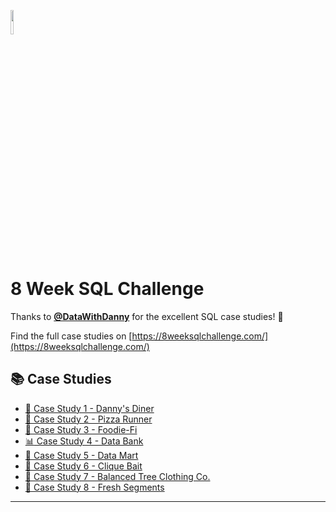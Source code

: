 <p align="left" width="100%">
    <img width="10%" src="https://8weeksqlchallenge.com/images/data-with-danny-logo.png">
</p>

# 8 Week SQL Challenge

Thanks to [**@DataWithDanny**](https://www.datawithdanny.com/) for the excellent SQL case studies! 👋

Find the full case studies on [https://8weeksqlchallenge.com/](https://8weeksqlchallenge.com/)

## :books: Case Studies

- [:ramen: Case Study 1 - Danny's Diner](/https://github.com/Monikayadav1999/8-Week-SQL-Challenge/tree/main/Case%20Study%201%20-%20Danny%20Diner%20Challenge/)
- [:pizza: Case Study 2 - Pizza Runner](/Case-Study-2-Pizza-Runner/)
- [:pear: Case Study 3 - Foodie-Fi](/Case-Study-3-Foodie-Fi/)
- [:bar_chart: Case Study 4 - Data Bank](/Case-Study-4-Data-Bank/)
- [:department_store: Case Study 5 - Data Mart](/Case-Study-5-Data-Mart/)
- [:fishing_pole_and_fish: Case Study 6 - Clique Bait](/Case-Study-6-Clique-Bait/)
- [:shirt: Case Study 7 - Balanced Tree Clothing Co.](/Case-Study-7-Balanced-Tree-Clothing-Co/)
- [:orange: Case Study 8 - Fresh Segments](/Case-Study-8-Fresh-Segments/)
  
---
